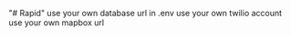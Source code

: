 "# Rapid" 
use your own database url in .env 
use your own twilio account 
use your own mapbox url 
